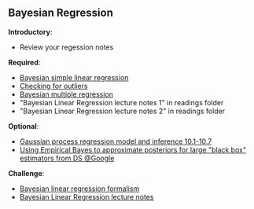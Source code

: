 Bayesian Regression
----

__Introductory__:

- Review your regession notes 

__Required__:

- [Bayesian simple linear regression](https://www.coursera.org/learn/bayesian/lecture/qOmeb/bayesian-simple-linear-regression)
- [Checking for outliers](https://www.coursera.org/learn/bayesian/lecture/HL0CJ/checking-for-outliers)
- [Bayesian multiple regression](https://www.coursera.org/learn/bayesian/lecture/UK4w8/bayesian-multiple-regression)
- "Bayesian Linear Regression lecture notes 1" in readings folder
- "Bayesian Linear Regression lecture notes 2" in readings folder

__Optional__:

- [Gaussian process regression model and inference 10.1-10.7](https://www.youtube.com/watch?v=JdZr74mtZkU) 
- [Using Empirical Bayes to approximate posteriors for large "black box" estimators from DS @Google](http://www.unofficialgoogledatascience.com/2015/11/using-empirical-bayes-to-approximate.html)

__Challenge__:

- [Bayesian linear regression formalism](https://tminka.github.io/papers/minka-linear.pdf)
- [Bayesian Linear Regression lecture notes](http://web.cse.ohio-state.edu/~kulis.5/teaching/788_sp12/scribe_notes/lecture5.pdf)